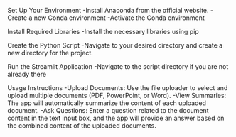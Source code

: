 Set Up Your Environment
-Install Anaconda from the official website.
-Create a new Conda environment
-Activate the Conda environment

Install Required Libraries
-Install the necessary libraries using pip

Create the Python Script
-Navigate to your desired directory and create a new directory for the project.

Run the Streamlit Application
-Navigate to the script directory if you are not already there

Usage Instructions
-Upload Documents: Use the file uploader to select and upload multiple documents (PDF, PowerPoint, or Word).
-View Summaries: The app will automatically summarize the content of each uploaded document.
-Ask Questions: Enter a question related to the document content in the text input box, and the app will provide an answer based on the combined content of the uploaded documents.

